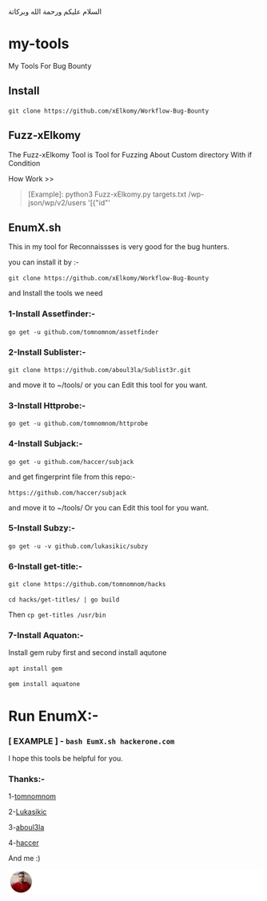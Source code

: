 السلام عليكم ورحمة الله وبركاتة

# my-tools
My Tools For Bug Bounty


## Install

`git clone https://github.com/xElkomy/Workflow-Bug-Bounty`


## Fuzz-xElkomy

The Fuzz-xElkomy Tool is Tool for Fuzzing About Custom directory With if Condition

How Work >>

>[Example]: python3 Fuzz-xElkomy.py targets.txt /wp-json/wp/v2/users '[{"id"'



## EnumX.sh

This in my tool for Reconnaissses is very good for the bug hunters.

you can install it by :-

`git clone https://github.com/xElkomy/Workflow-Bug-Bounty`

and Install the tools we need

### 1-Install Assetfinder:-

`go get -u github.com/tomnomnom/assetfinder`

### 2-Install Sublister:-

`git clone https://github.com/aboul3la/Sublist3r.git`

and move it to ~/tools/ or you can Edit this tool for you want.

### 3-Install Httprobe:-

`go get -u github.com/tomnomnom/httprobe`

### 4-Install Subjack:-

`go get -u github.com/haccer/subjack`

and get fingerprint file from this repo:-

`https://github.com/haccer/subjack`

and move it to ~/tools/ Or you can Edit this tool for you want.

### 5-Install Subzy:-

`go get -u -v github.com/lukasikic/subzy`

### 6-Install get-title:-

`git clone https://github.com/tomnomnom/hacks`

`cd hacks/get-titles/ | go build`

Then `cp get-titles /usr/bin`

### 7-Install Aquaton:-

Install gem ruby first and second install aqutone

`apt install gem`

`gem install aquatone`

# Run EnumX:-

### [ EXAMPLE ] - `bash EumX.sh hackerone.com`

I hope this tools be helpful for you.



### Thanks:-

1-[tomnomnom](https://github.com/tomnomnom/)

2-[Lukasikic](https://github.com/lukasikic)

3-[aboul3la](https://github.com/aboul3la)

4-[haccer](https://github.com/haccer/)

And me :)

<img src="./CONTRIBUTORS.svg">

